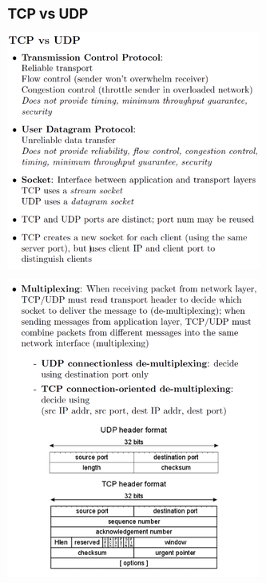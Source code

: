# TCP vs UDP

![](../../.gitbook/assets/image%20%28226%29.png)

![](../../.gitbook/assets/image%20%28225%29.png)

